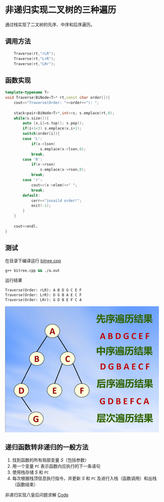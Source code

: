 # 非递归实现二叉树的三种遍历

通过栈实现了二叉树的先序、中序和后序遍历。

## 调用方法

```cpp
    Traverse(rt,"rLR");
    Traverse(rt,"LrR");
    Traverse(rt,"LRr");
```

## 函数实现
```cpp
template<typename T>
void Traverse(BiNode<T>* rt,const char order[]){
    cout<<"Traverse(Order: "<<order<<"): ";

    stack<pair<BiNode<T>*,int>>s; s.emplace(rt,0);
    while(s.size()){
        auto [x,i]=s.top(); s.pop();
        if(i+1<3) s.emplace(x,i+1);
        switch(order[i]){
        case 'L':
            if(x->lson)
                s.emplace(x->lson,0);
            break;
        case 'R':
            if(x->rson)
                s.emplace(x->rson,0);
            break;
        case 'r':
            cout<<(x->elem)<<" ";
            break;
        default:
            cerr<<"invaild order!";
            exit(-1);
        }
    }

    cout<<endl;
}
```

## 测试

在目录下编译运行 [bitree.cpp](./bitree.cpp)
```bash
g++ bitree.cpp && ./a.out
```

运行结果
```
Traverse(Order: rLR): A B D G C E F 
Traverse(Order: LrR): D G B A E C F 
Traverse(Order: LRr): G D B E F C A
```

![picture of tree](./pic.png)

## 递归函数转非递归的一般方法

1. 找到函数的所有局部变量 $S$（包括参数）
2. 用一个变量 `PC` 表示函数内应执行的下一条语句
3. 使用栈存储 $S$ 和 `PC`
4. 每次根据栈顶信息执行指令，并更新 $S$ 和 `PC` 及进行入栈（函数调用）和出栈（函数结束）

非递归实现八皇后问题求解 [Code](./nqueens.cpp)